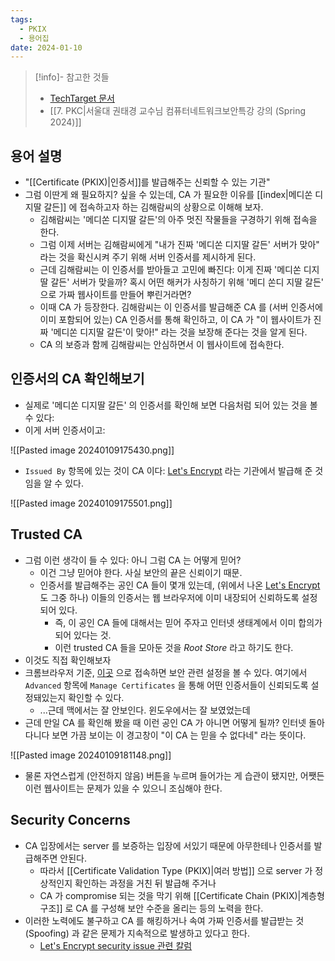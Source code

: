 ```yaml
---
tags:
  - PKIX
  - 용어집
date: 2024-01-10
---
```

> [!info]- 참고한 것들
> - [TechTarget 문서](https://www.techtarget.com/searchsecurity/definition/certificate-authority)
> - [[7. PKC|서울대 권태경 교수님 컴퓨터네트워크보안특강 강의 (Spring 2024)]]

## 용어 설명

- "[[Certificate (PKIX)|인증서]]를 발급해주는 신뢰할 수 있는 기관"
- 그럼 이딴게 왜 필요하지? 싶을 수 있는데, CA 가 필요한 이유를 [[index|메디쏜 디지딸 갈든]] 에 접속하고자 하는 김해람씨의 상황으로 이해해 보자.
	- 김해람씨는 '메디쏜 디지딸 갈든'의 아주 멋진 작물들을 구경하기 위해 접속을 한다.
	- 그럼 이제 서버는 김해람씨에게 "내가 진짜 '메디쏜 디지딸 갈든' 서버가 맞아" 라는 것을 확신시켜 주기 위해 서버 인증서를 제시하게 된다.
	- 근데 김해람씨는 이 인증서를 받아들고 고민에 빠진다: 이게 진짜 '메디쏜 디지딸 갈든' 서버가 맞을까? 혹시 어떤 해커가 사칭하기 위해 '메디 쏜디 지딸 갈든' 으로 가짜 웹사이트를 만들어 뿌린거라면?
	- 이때 CA 가 등장한다. 김해람씨는 이 인증서를 발급해준 CA 를 (서버 인증서에 이미 포함되어 있는) CA 인증서를 통해 확인하고, 이 CA 가 "이 웹사이트가 진짜 '메디쏜 디지딸 갈든'이 맞아!" 라는 것을 보장해 준다는 것을 알게 된다.
	- CA 의 보증과 함께 김해람씨는 안심하면서 이 웹사이트에 접속한다.

## 인증서의 CA 확인해보기

- 실제로 '메디쏜 디지딸 갈든' 의 인증서를 확인해 보면 다음처럼 되어 있는 것을 볼 수 있다:
- 이게 서버 인증서이고:

![[Pasted image 20240109175430.png]]

- `Issued By` 항목에 있는 것이 CA 이다: [Let's Encrypt](https://letsencrypt.org/) 라는 기관에서 발급해 준 것임을 알 수 있다.

![[Pasted image 20240109175501.png]]

## Trusted CA

- 그럼 이런 생각이 들 수 있다: 아니 그럼 CA 는 어떻게 믿어?
	- 이건 그냥 믿어야 한다. 사실 보안의 끝은 신뢰이기 때문.
	- 인증서를 발급해주는 공인 CA 들이 몇개 있는데, (위에서 나온 [Let's Encrypt](https://letsencrypt.org/) 도 그중 하나) 이들의 인증서는 웹 브라우저에 이미 내장되어 신뢰하도록 설정되어 있다.
		- 즉, 이 공인 CA 들에 대해서는 믿어 주자고 인터넷 생태계에서 이미 합의가 되어 있다는 것.
		- 이런 trusted CA 들을 모아둔 것을 *Root Store* 라고 하기도 한다.
- 이것도 직접 확인해보자
- 크롬브라우저 기준, [이곳](chrome://settings/security) 으로 접속하면 보안 관련 설정을 볼 수 있다. 여기에서 `Advanced` 항목에 `Manage Certificates` 을 통해 어떤 인증서들이 신뢰되도록 설정돼있는지 확인할 수 있다.
	- ...근데 맥에서는 잘 안보인다. 윈도우에서는 잘 보였었는데
- 근데 만일 CA 를 확인해 봤을 때 이런 공인 CA 가 아니면 어떻게 될까? 인터넷 돌아다니다 보면 가끔 보이는 이 경고창이 "이 CA 는 믿을 수 없다네" 라는 뜻이다.

![[Pasted image 20240109181148.png]]

- 물론 자연스럽게 (안전하지 않음) 버튼을 누르며 들어가는 게 습관이 됐지만, 어쨋든 이런 웹사이트는 문제가 있을 수 있으니 조심해야 한다.

## Security Concerns

- CA 입장에서는 server 를 보증하는 입장에 서있기 때문에 아무한테나 인증서를 발급해주면 안된다.
	- 따라서 [[Certificate Validation Type (PKIX)|여러 방법]] 으로 server 가 정상적인지 확인하는 과정을 거친 뒤 발급해 주거나
	- CA 가 compromise 되는 것을 막기 위해 [[Certificate Chain (PKIX)|계층형 구조]] 로 CA 를 구성해 보안 수준을 올리는 등의 노력을 한다.
- 이러한 노력에도 불구하고 CA 를 해킹하거나 속여 가짜 인증서를 발급받는 것 (Spoofing) 과 같은 문제가 지속적으로 발생하고 있다고 한다.
	- [Let's Encrypt security issue 관련 칼럼](https://www.catalyst2.com/blog/good-bad-lets-encrypt/)